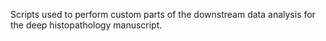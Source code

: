 Scripts used to perform custom parts of the downstream data analysis for the deep histopathology manuscript. 
